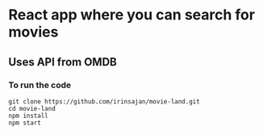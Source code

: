 # React app where you can search for movies

## Uses API from OMDB

### To run the code

```
git clone https://github.com/irinsajan/movie-land.git
cd movie-land
npm install
npm start
```